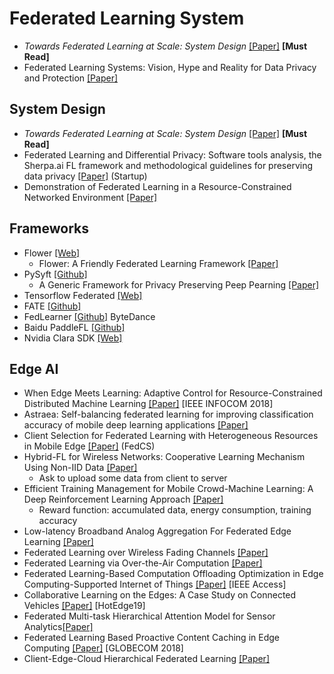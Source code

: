 # Federated Learning System

* *Towards Federated Learning at Scale: System Design* [[Paper]](https://arxiv.org/abs/1902.01046) **[Must Read]**
* Federated Learning Systems: Vision, Hype and Reality for Data Privacy and Protection [[Paper]](https://arxiv.org/abs/1907.09693)

## System Design

* *Towards Federated Learning at Scale: System Design* [[Paper]](https://arxiv.org/abs/1902.01046) **[Must Read]**
* Federated Learning and Differential Privacy: Software tools analysis, the Sherpa.ai FL framework and methodological guidelines for preserving data privacy [[Paper]](https://arxiv.org/abs/2007.00914) (Startup)
* Demonstration of Federated Learning in a Resource-Constrained Networked Environment [[Paper]](https://ieeexplore.ieee.org/document/8784064)

## Frameworks

* Flower [[Web]](https://flower.dev/)
  * Flower: A Friendly Federated Learning Framework [[Paper]](https://arxiv.org/abs/2007.14390)
* PySyft [[Github]](https://github.com/OpenMined/PySyft)
  * A Generic Framework for Privacy Preserving Peep Pearning [[Paper]](https://arxiv.org/abs/1811.04017)
* Tensorflow Federated [[Web]](https://www.tensorflow.org/federated)
* FATE [[Github]](https://github.com/FederatedAI/FATE)
* FedLearner [[Github]](https://github.com/bytedance/fedlearner) ByteDance
* Baidu PaddleFL [[Github]](https://github.com/PaddlePaddle/PaddleFL)
* Nvidia Clara SDK [[Web]](https://developer.nvidia.com/clara)

## Edge AI

* When Edge Meets Learning: Adaptive Control for Resource-Constrained Distributed Machine Learning [[Paper]](http://www.commsp.ee.ic.ac.uk/~wiser/dais-ita/tiffany_papers/infocom_2018.pdf) [IEEE INFOCOM 2018]
* Astraea: Self-balancing federated learning for improving classification accuracy of mobile deep learning applications [[Paper]](https://arxiv.org/abs/1907.01132)
* Client Selection for Federated Learning with Heterogeneous Resources in Mobile Edge [[Paper]](https://arxiv.org/abs/1804.08333) (FedCS)
* Hybrid-FL for Wireless Networks: Cooperative Learning Mechanism Using Non-IID Data [[Paper]](https://arxiv.org/abs/1905.07210)
  * Ask to upload some data from client to server
* Efficient Training Management for Mobile Crowd-Machine Learning: A Deep Reinforcement Learning Approach [[Paper]](https://arxiv.org/abs/1812.03633)
  * Reward function: accumulated data, energy consumption, training accuracy
* Low-latency Broadband Analog Aggregation For Federated Edge Learning [[Paper]](https://arxiv.org/abs/1812.11494)
* Federated Learning over Wireless Fading Channels [[Paper]](https://arxiv.org/pdf/1907.09769.pdf)
* Federated Learning via Over-the-Air Computation [[Paper]](https://arxiv.org/abs/1812.11750)
* Federated Learning-Based Computation Offloading Optimization in Edge Computing-Supported Internet of Things [[Paper]](https://ieeexplore.ieee.org/document/8728285) [IEEE Access]
* Collaborative Learning on the Edges: A Case Study on Connected Vehicles [[Paper]](https://www.usenix.org/conference/hotedge19/presentation/lu) [HotEdge19]
* Federated Multi-task Hierarchical Attention Model for Sensor Analytics[[Paper]](https://arxiv.org/pdf/1905.05142.pdf)
* Federated Learning Based Proactive Content Caching in Edge Computing [[Paper]](https://ieeexplore.ieee.org/abstract/document/8647616/) [GLOBECOM 2018]
* Client-Edge-Cloud Hierarchical Federated Learning [[Paper]](https://arxiv.org/abs/1905.06641)